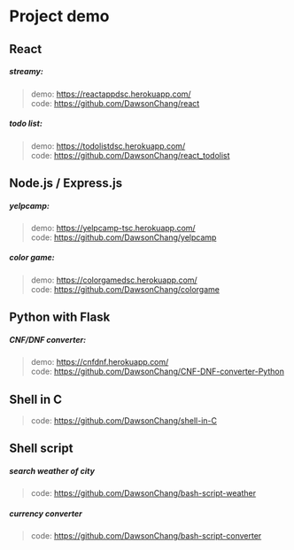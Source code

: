 # Project demo

## React
##### streamy:
> demo: https://reactappdsc.herokuapp.com/ <br>
code: https://github.com/DawsonChang/react


##### todo list:
> demo: https://todolistdsc.herokuapp.com/ <br>
code: https://github.com/DawsonChang/react_todolist


## Node.js / Express.js
##### yelpcamp:
> demo: https://yelpcamp-tsc.herokuapp.com/ <br>
code: https://github.com/DawsonChang/yelpcamp


##### color game:
> demo: https://colorgamedsc.herokuapp.com/ <br>
code: https://github.com/DawsonChang/colorgame


## Python with Flask
##### CNF/DNF converter:
> demo: https://cnfdnf.herokuapp.com/ <br>
code: https://github.com/DawsonChang/CNF-DNF-converter-Python


## Shell in C
> code: https://github.com/DawsonChang/shell-in-C


## Shell script
##### search weather of city
> code: https://github.com/DawsonChang/bash-script-weather


##### currency converter
> code: https://github.com/DawsonChang/bash-script-converter

